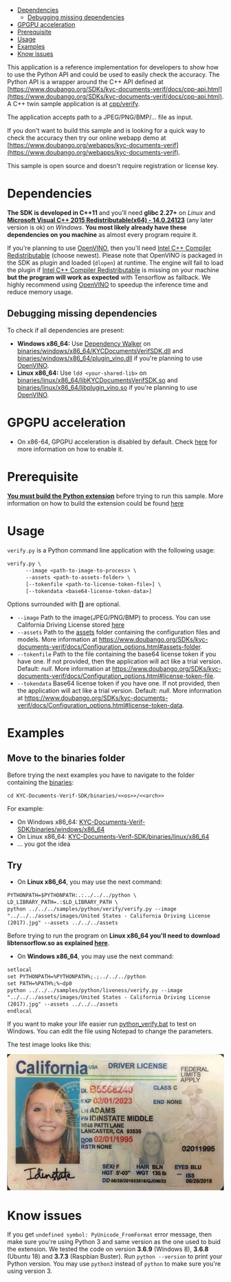 - [Dependencies](#dependencies)
  - [Debugging missing dependencies](#dependencies-debugging)
- [GPGPU acceleration](#gpu-acceleration)
- [Prerequisite](#prerequisite)
- [Usage](#testing-usage)
- [Examples](#testing-examples)
- [Know issues](#testing-know-issues)

This application is a reference implementation for developers to show how to use the Python API and could
be used to easily check the accuracy. The Python API is a wrapper around the C++ API defined at [https://www.doubango.org/SDKs/kyc-documents-verif/docs/cpp-api.html](https://www.doubango.org/SDKs/kyc-documents-verif/docs/cpp-api.html). A C++ twin sample application is at [cpp/verify](../../cpp/verify).

The application accepts path to a JPEG/PNG/BMP/... file as input.

If you don't want to build this sample and is looking for a quick way to check the accuracy then try
our online webapp demo at [https://www.doubango.org/webapps/kyc-documents-verif](https://www.doubango.org/webapps/kyc-documents-verif).

This sample is open source and doesn't require registration or license key.

<a name="dependencies"></a>
# Dependencies #
**The SDK is developed in C++11** and you'll need **glibc 2.27+** on *Linux* and **[Microsoft Visual C++ 2015 Redistributable(x64) - 14.0.24123](https://www.microsoft.com/en-us/download/details.aspx?id=52685)** (any later version is ok) on *Windows*.  **You most likely already have these dependencies on you machine** as almost every program require it.

If you're planning to use [OpenVINO](https://docs.openvinotoolkit.org/), then you'll need [Intel C++ Compiler Redistributable](https://software.intel.com/en-us/articles/intel-compilers-redistributable-libraries-by-version) (choose newest). Please note that OpenVINO is packaged in the SDK as plugin and loaded (`dlopen`) at runtime. The engine will fail to load the plugin if [Intel C++ Compiler Redistributable](https://software.intel.com/en-us/articles/intel-compilers-redistributable-libraries-by-version) is missing on your machine **but the program will work as expected** with Tensorflow as fallback. We highly recommend using [OpenVINO](https://docs.openvinotoolkit.org/) to speedup the inference time and reduce memory usage.

<a name="dependencies-debugging"></a>
## Debugging missing dependencies ##
To check if all dependencies are present:
- **Windows x86_64:** Use [Dependency Walker](https://www.dependencywalker.com/) on [binaries/windows/x86_64/KYCDocumentsVerifSDK.dll](../../../binaries/windows/x86_64/KYCDocumentsVerifSDK.dll) and [binaries/windows/x86_64/plugin_vino.dll](../../../binaries/windows/x86_64/plugin_vino.dll) if you're planning to use [OpenVINO](https://docs.openvinotoolkit.org/).
- **Linux x86_64:** Use `ldd <your-shared-lib>` on [binaries/linux/x86_64/libKYCDocumentsVerifSDK.so](../../../binaries/linux/x86_64/libKYCDocumentsVerifSDK.so) and [binaries/linux/x86_64/libplugin_vino.so](../../../binaries/linux/x86_64/libplugin_vino.so) if you're planning to use [OpenVINO](https://docs.openvinotoolkit.org/).

<a name="gpu-acceleration"></a>
# GPGPU acceleration #
- On x86-64, GPGPU acceleration is disabled by default. Check [here](../../../GPGPU.md#gpu-acceleration) for more information on how to enable it.

<a name="prerequisite"></a>
# Prerequisite #

[**You must build the Python extension**](../../../python/README.md) before trying to run this sample. More information on how to build the extension could be found [here](../../../python/README.md)

<a name="testing-usage"></a>
# Usage #

`verify.py` is a Python command line application with the following usage:
```
verify.py \
      --image <path-to-image-to-process> \
      --assets <path-to-assets-folder> \
      [--tokenfile <path-to-license-token-file>] \
      [--tokendata <base64-license-token-data>]
```
Options surrounded with **[]** are optional.
- `--image` Path to the image(JPEG/PNG/BMP) to process. You can use California Driving License stored [here](../../../assets/images/United%20States%20-%20California%20Driving%20License%20%282017%29.jpg)
- `--assets` Path to the [assets](../../../assets) folder containing the configuration files and models. More information at https://www.doubango.org/SDKs/kyc-documents-verif/docs/Configuration_options.html#assets-folder.
- `--tokenfile` Path to the file containing the base64 license token if you have one. If not provided, then the application will act like a trial version. Default: *null*. More information at https://www.doubango.org/SDKs/kyc-documents-verif/docs/Configuration_options.html#license-token-file.
- `--tokendata` Base64 license token if you have one. If not provided, then the application will act like a trial version. Default: *null*. More information at https://www.doubango.org/SDKs/kyc-documents-verif/docs/Configuration_options.html#license-token-data.

<a name="testing-examples"></a>
# Examples #

## Move to the binaries folder ##
Before trying the next examples you have to navigate to the folder containing the [binaries](../binaries):
```
cd KYC-Documents-Verif-SDK/binaries/<<os>>/<<arch>>
```
For example:
 * On Windows x86_64: [KYC-Documents-Verif-SDK/binaries/windows/x86_64](../../../binaries/windows/x86_64)
 * On Linux x86_64: [KYC-Documents-Verif-SDK/binaries/linux/x86_64](../../../binaries/linux/x86_64)
 * ... you got the idea

## Try ##

- On **Linux x86_64**, you may use the next command:
```
PYTHONPATH=$PYTHONPATH:.:../../../python \
LD_LIBRARY_PATH=.:$LD_LIBRARY_PATH \
python ../../../samples/python/verify/verify.py --image "../../../assets/images/United States - California Driving License (2017).jpg" --assets ../../../assets
```
Before trying to run the program on **Linux x86_64 you'll need to download libtensorflow.so as explained [here](../../../GPGPU.md#gpu-acceleration-tensorflow-linux)**.

- On **Windows x86_64**, you may use the next command:
```
setlocal
set PYTHONPATH=%PYTHONPATH%;.;../../../python
set PATH=%PATH%;%~dp0
python ../../../samples/python/liveness/verify.py --image "../../../assets/images/United States - California Driving License (2017).jpg" --assets ../../../assets
endlocal
```
If you want to make your life easier run [python_verify.bat](../../../binaries/windows/x86_64/python_verify.bat) to test on Windows. You can edit the file using Notepad to change the parameters.

The test image looks like this:

![Test image](../../../assets/images/United%20States%20-%20California%20Driving%20License%20%282017%29.jpg)


<a name="testing-know-issues"></a>
# Know issues #
If you get `undefined symbol: PyUnicode_FromFormat` error message, then make sure you're using Python 3 and same version as the one used to buid the extension. We tested the code on version **3.6.9** (Windows 8), **3.6.8** (Ubuntu 18) and **3.7.3** (Raspbian Buster). Run `python --version` to print your Python version. You may use `python3` instead of `python` to make sure you're using version 3.


